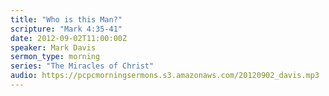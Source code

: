 ```yaml
---
title: "Who is this Man?"
scripture: "Mark 4:35-41"
date: 2012-09-02T11:00:00Z
speaker: Mark Davis
sermon_type: morning
series: "The Miracles of Christ"
audio: https://pcpcmorningsermons.s3.amazonaws.com/20120902_davis.mp3 
---
```




